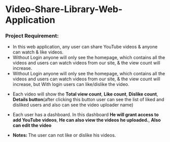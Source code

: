 # Video-Share-Library-Web-Application
<h3>Project Requirement:</h3>
<ul>
  <li>
    In this web application, any user can share YouTube videos & anyone can watch & like videos.
  </li>
  <li>
    Without Login anyone will only see the homepage, which contains all the videos and users can watch videos from our site, & the view count will increase.
  </li>
  <li>
    Without Login anyone will only see the homepage, which contains all the videos and users can watch videos from our site, & the view count will increase, but With login users can like/dislike the video.
  </li>
  <li>
    <p>Each video will show the <strong>Total view count</strong>, <strong>Like count</strong>, <strong>Dislike count</strong>, <strong>Details button</strong>(after clicking this button user can see the list of liked and disliked users and also can see the video uploader name)</p>
  </li>
  <li>
    Each user has a dashboard. In this dashboard <strong>He will grant access to add YouTube videos</strong>, <strong>He can also view the videos he uploaded.</strong>, 
    <strong>Also can edit the video</strong>
  </li>
  <li>
    <p><strong>Notes: </strong>The user can not like or dislike his videos.</p>
  </li>
</ul>

